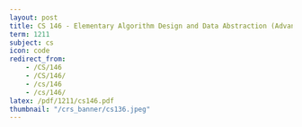 ```yaml
---
layout: post
title: CS 146 - Elementary Algorithm Design and Data Abstraction (Advanced Version)
term: 1211
subject: cs
icon: code
redirect_from:
    - /CS/146
    - /CS/146/
    - /cs/146
    - /cs/146/
latex: /pdf/1211/cs146.pdf
thumbnail: "/crs_banner/cs136.jpeg"
---
```

